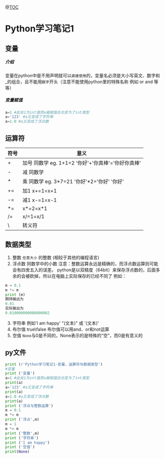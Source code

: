 @[TOC](目录)

# Python学习笔记1
## 变量
##### 介绍
变量在python中是不用声明就可以`直接使用`的，变量名必须是大小写英文、数字和_的组合，且不能用`数字`开头（注意不能使用python里的特殊名称 例如 or and 等等）
##### 变量赋值

```python
a=1 #此处1为int值而a被赋值后也变为了int类型
a='123' #a又变成了字符串
a=1.0 #a又变成了浮点数
```
## 运算符
|符号| 意义 |
|--|--|
| + | 加号 同数学 eg. 1+1=2   '你好'+'你真棒'='你好你真棒' |
| - |减 同数学|
|*|乘 同数学 eg. 3*7=21 '你好'*2='你好' '你好'|
|+=|加1 x+=1=x+1|
|-=|减1 x-=1=x-1|
|*=| x*=2=x*1|
|/=|x/=1=x/1|
| \  |转义符|
## 数据类型
1. 整数
 `任意大小` 的整数 (相较于其他的编程语言)
2. 浮点数
同数学中的小数
注意：整数运算永远是精确的，而浮点数运算则可能会有四舍五入的误差。
python是以双精度（64bit）来保存浮点数的，后面多余的会被砍掉，所以在电脑上实际保存的已经不同了 例如：

```python
m = 0.1
m *= m
print (m)
期待输出为
0.01
实际输出为
0.010000000000000002
```

3. 字符串
例如'I am happy'
"(文本)" 或 '(文本)'
4. 布尔值
true\false
布尔值可以用and、or和not运算
5. 空值
`None`与0是不同的，None表示的是特殊的“空”，而0是有意义的

## py文件

```python
print (r'Python学习笔记1-变量、运算符与数据类型')
#变量
print ('变量')
a=1 #此处1为int值而a被赋值后也变为了int类型
print(a)
a='123' #a又变成了字符串
print(a)
a=1.0 #a又变成了浮点数
print(a)
print ('浮点与整数运算')
m = 0.1
m *= m
print ('浮点',m)
m = 1
m *= m
print ('整数',m)
print ('字符串')
print ('I am happy')
print ('空值')
print(None)
```

